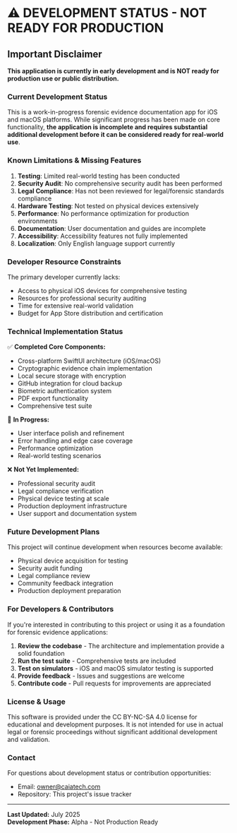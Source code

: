 # ⚠️ DEVELOPMENT STATUS - NOT READY FOR PRODUCTION

## Important Disclaimer

**This application is currently in early development and is NOT ready for production use or public distribution.**

### Current Development Status

This is a work-in-progress forensic evidence documentation app for iOS and macOS platforms. While significant progress has been made on core functionality, **the application is incomplete and requires substantial additional development before it can be considered ready for real-world use**.

### Known Limitations & Missing Features

1. **Testing**: Limited real-world testing has been conducted
2. **Security Audit**: No comprehensive security audit has been performed
3. **Legal Compliance**: Has not been reviewed for legal/forensic standards compliance
4. **Hardware Testing**: Not tested on physical devices extensively
5. **Performance**: No performance optimization for production environments
6. **Documentation**: User documentation and guides are incomplete
7. **Accessibility**: Accessibility features not fully implemented
8. **Localization**: Only English language support currently

### Developer Resource Constraints

The primary developer currently lacks:
- Access to physical iOS devices for comprehensive testing
- Resources for professional security auditing
- Time for extensive real-world validation
- Budget for App Store distribution and certification

### Technical Implementation Status

✅ **Completed Core Components:**
- Cross-platform SwiftUI architecture (iOS/macOS)
- Cryptographic evidence chain implementation
- Local secure storage with encryption
- GitHub integration for cloud backup
- Biometric authentication system
- PDF export functionality
- Comprehensive test suite

🔄 **In Progress:**
- User interface polish and refinement
- Error handling and edge case coverage
- Performance optimization
- Real-world testing scenarios

❌ **Not Yet Implemented:**
- Professional security audit
- Legal compliance verification
- Physical device testing at scale
- Production deployment infrastructure
- User support and documentation system

### Future Development Plans

This project will continue development when resources become available:
- Physical device acquisition for testing
- Security audit funding
- Legal compliance review
- Community feedback integration
- Production deployment preparation

### For Developers & Contributors

If you're interested in contributing to this project or using it as a foundation for forensic evidence applications:

1. **Review the codebase** - The architecture and implementation provide a solid foundation
2. **Run the test suite** - Comprehensive tests are included
3. **Test on simulators** - iOS and macOS simulator testing is supported
4. **Provide feedback** - Issues and suggestions are welcome
5. **Contribute code** - Pull requests for improvements are appreciated

### License & Usage

This software is provided under the CC BY-NC-SA 4.0 license for educational and development purposes. It is not intended for use in actual legal or forensic proceedings without significant additional development and validation.

### Contact

For questions about development status or contribution opportunities:
- Email: owner@caiatech.com
- Repository: This project's issue tracker

---

**Last Updated:** July 2025  
**Development Phase:** Alpha - Not Production Ready